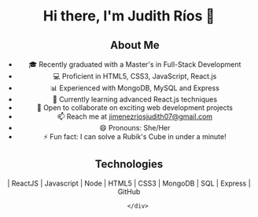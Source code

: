 <header>         
        
<h1>Hi there, I'm Judith Ríos 👋</h1>

<header/>

<section>
        <ul>
        <h1> About Me </h1>
            <li>🎓 Recently graduated with a Master's in Full-Stack Development</li>
            <li>💻 Proficient in HTML5, CSS3, JavaScript, React.js</li>
            <li>📊 Experienced with MongoDB, MySQL and Express</li>
            <li>🌱 Currently learning advanced React.js techniques</li>
            <li>🤝 Open to collaborate on exciting web development projects</li>
            <li>📫 Reach me at <a href="mailto:jimenezriosjudith07@gmail.com">jimenezriosjudith07@gmail.com</a></li>
            <li>😄 Pronouns: She/Her</li>
            <li>⚡ Fun fact: I can solve a Rubik's Cube in under a minute!</li>
        </ul>
         <div> 
                 <h1> Technologies </h1>
                 <p> | ReactJS | Javascript | Node | HTML5 | CSS3 | MongoDB | SQL | Express | GitHub </p>
         
         </div>


 </section>

   
